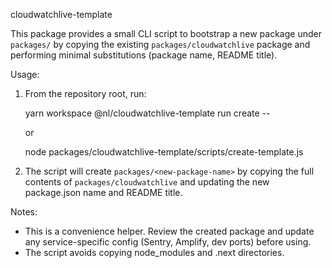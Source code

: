cloudwatchlive-template

This package provides a small CLI script to bootstrap a new package under `packages/` by copying the existing `packages/cloudwatchlive` package and performing minimal substitutions (package name, README title).

Usage:

1. From the repository root, run:

   yarn workspace @nl/cloudwatchlive-template run create -- <new-package-name>

   or

   node packages/cloudwatchlive-template/scripts/create-template.js <new-package-name>

2. The script will create `packages/<new-package-name>` by copying the full contents of `packages/cloudwatchlive` and updating the new package.json name and README title.

Notes:
- This is a convenience helper. Review the created package and update any service-specific config (Sentry, Amplify, dev ports) before using.
- The script avoids copying node_modules and .next directories.
